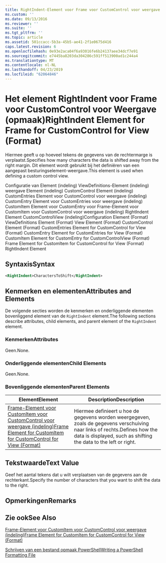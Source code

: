 ```yaml
---
title: RightIndent-Element voor Frame voor CustomControl voor weergave (indeling) | Microsoft Docs
ms.custom: ''
ms.date: 09/13/2016
ms.reviewer: ''
ms.suite: ''
ms.tgt_pltfrm: ''
ms.topic: article
ms.assetid: 501ccacc-5b3a-45b5-ae41-2f1e0675d416
caps.latest.revision: 6
ms.openlocfilehash: 0e93e2aca04f6a93016fe6b24137aee34dcf7e91
ms.sourcegitcommit: e7445ba8203da304286c591ff513900ad1c244a4
ms.translationtype: MT
ms.contentlocale: nl-NL
ms.lasthandoff: 04/23/2019
ms.locfileid: "62064846"
---
```

# <a name="rightindent-element-for-frame-for-customcontrol-for-view-format"></a><span data-ttu-id="aa7ab-102">Het element RightIndent voor Frame voor CustomControl voor Weergave (opmaak)</span><span class="sxs-lookup"><span data-stu-id="aa7ab-102">RightIndent Element for Frame for CustomControl for View (Format)</span></span>

<span data-ttu-id="aa7ab-103">Hiermee geeft u op hoeveel tekens de gegevens van de rechtermarge is verplaatst.</span><span class="sxs-lookup"><span data-stu-id="aa7ab-103">Specifies how many characters the data is shifted away from the right margin.</span></span> <span data-ttu-id="aa7ab-104">Dit element wordt gebruikt bij het definiëren van een aangepast besturingselement-weergave.</span><span class="sxs-lookup"><span data-stu-id="aa7ab-104">This element is used when defining a custom control view.</span></span>

<span data-ttu-id="aa7ab-105">Configuratie van Element (indeling) ViewDefinitions-Element (indeling) weergave Element (indeling) CustomControl Element (indeling) CustomEntries Element voor CustomControl voor weergave (indeling) CustomEntry Element voor CustomEntries voor weergave (indeling) CustomItem Element voor CustomEntry voor Frame-Element voor CustomItem voor CustomControl voor weergave (indeling) RightIndent Element CustomControlView (indeling)</span><span class="sxs-lookup"><span data-stu-id="aa7ab-105">Configuration Element (Format) ViewDefinitions Element (Format) View Element (Format) CustomControl Element (Format) CustomEntries Element for CustomControl for View (Format) CustomEntry Element for CustomEntries for View (Format) CustomItem Element for CustomEntry for CustomControlView (Format) Frame Element for CustomItem for CustomControl for View (Format) RightIndent Element</span></span>

## <a name="syntax"></a><span data-ttu-id="aa7ab-106">Syntaxis</span><span class="sxs-lookup"><span data-stu-id="aa7ab-106">Syntax</span></span>

```xml
<RightIndent>CharactersToShift</RightIndent>
```

## <a name="attributes-and-elements"></a><span data-ttu-id="aa7ab-107">Kenmerken en elementen</span><span class="sxs-lookup"><span data-stu-id="aa7ab-107">Attributes and Elements</span></span>

<span data-ttu-id="aa7ab-108">De volgende secties worden de kenmerken en onderliggende elementen bovenliggend element van de `RightIndent` element.</span><span class="sxs-lookup"><span data-stu-id="aa7ab-108">The following sections describe attributes, child elements, and parent element of the `RightIndent` element.</span></span>

### <a name="attributes"></a><span data-ttu-id="aa7ab-109">Kenmerken</span><span class="sxs-lookup"><span data-stu-id="aa7ab-109">Attributes</span></span>

<span data-ttu-id="aa7ab-110">Geen.</span><span class="sxs-lookup"><span data-stu-id="aa7ab-110">None.</span></span>

### <a name="child-elements"></a><span data-ttu-id="aa7ab-111">Onderliggende elementen</span><span class="sxs-lookup"><span data-stu-id="aa7ab-111">Child Elements</span></span>

<span data-ttu-id="aa7ab-112">Geen.</span><span class="sxs-lookup"><span data-stu-id="aa7ab-112">None.</span></span>

### <a name="parent-elements"></a><span data-ttu-id="aa7ab-113">Bovenliggende elementen</span><span class="sxs-lookup"><span data-stu-id="aa7ab-113">Parent Elements</span></span>

|<span data-ttu-id="aa7ab-114">Element</span><span class="sxs-lookup"><span data-stu-id="aa7ab-114">Element</span></span>|<span data-ttu-id="aa7ab-115">Description</span><span class="sxs-lookup"><span data-stu-id="aa7ab-115">Description</span></span>|
|-------------|-----------------|
|[<span data-ttu-id="aa7ab-116">Frame-Element voor CustomItem voor CustomControl voor weergave (indeling)</span><span class="sxs-lookup"><span data-stu-id="aa7ab-116">Frame Element for CustomItem for CustomControl for View (Format)</span></span>](./frame-element-for-customitem-for-customcontrol-for-view-format.md)|<span data-ttu-id="aa7ab-117">Hiermee definieert u hoe de gegevens worden weergegeven, zoals de gegevens verschuiving naar links of rechts.</span><span class="sxs-lookup"><span data-stu-id="aa7ab-117">Defines how the data is displayed, such as shifting the data to the left or right.</span></span>|

## <a name="text-value"></a><span data-ttu-id="aa7ab-118">Tekstwaarde</span><span class="sxs-lookup"><span data-stu-id="aa7ab-118">Text Value</span></span>

<span data-ttu-id="aa7ab-119">Geef het aantal tekens dat u wilt verplaatsen van de gegevens aan de rechterkant.</span><span class="sxs-lookup"><span data-stu-id="aa7ab-119">Specify the number of characters that you want to shift the data to the right.</span></span>

## <a name="remarks"></a><span data-ttu-id="aa7ab-120">Opmerkingen</span><span class="sxs-lookup"><span data-stu-id="aa7ab-120">Remarks</span></span>

## <a name="see-also"></a><span data-ttu-id="aa7ab-121">Zie ook</span><span class="sxs-lookup"><span data-stu-id="aa7ab-121">See Also</span></span>

[<span data-ttu-id="aa7ab-122">Frame-Element voor CustomItem voor CustomControl voor weergave (indeling)</span><span class="sxs-lookup"><span data-stu-id="aa7ab-122">Frame Element for CustomItem for CustomControl for View (Format)</span></span>](./frame-element-for-customitem-for-customcontrol-for-view-format.md)

[<span data-ttu-id="aa7ab-123">Schrijven van een bestand opmaak PowerShell</span><span class="sxs-lookup"><span data-stu-id="aa7ab-123">Writing a PowerShell Formatting File</span></span>](./writing-a-powershell-formatting-file.md)

